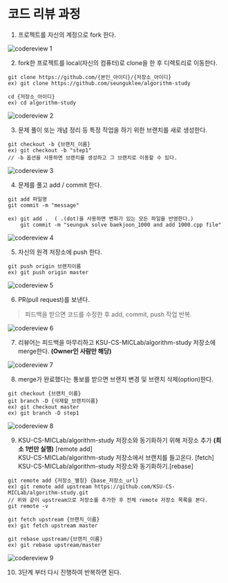 # 코드 리뷰 과정

1. 프로젝트를 자신의 계정으로 fork 한다.

![codereview 1](codereview_1.png)

2. fork한 프로젝트를 local(자신의 컴퓨터)로 clone을 한 후 디렉토리로 이동한다. 
```
git clone https://github.com/{본인_아이디}/{저장소_아이디}
ex) git clone https://github.com/seunguklee/algorithm-study
```
```
cd {저장소_아이디}
ex) cd algorithm-study
```
![codereview 2](codereview_2.png)

3. 문제 풀이 또는 개념 정리 등 특정 작업을 하기 위한 브랜치를 새로 생성한다.
```
git checkout -b {브랜치_이름}
ex) git checkout -b "step1"
// -b 옵션을 사용하면 브랜치를 생성하고 그 브랜치로 이동할 수 있다.
```
![codereview 3](codereview_3.png)

4. 문제를 풀고 add / commit 한다.
```
git add 파일명
git commit -m "message"

ex) git add .  ( .(dot)을 사용하면 변화가 있는 모든 파일을 반영한다.)
    git commit -m "seunguk solve baekjoon_1000 and add 1000.cpp file"
```
![codereview 4](codereview_3.png)

5. 자신의 원격 저장소에 push 한다.
```
git push origin 브랜치이름
ex) git push origin master
```
![codereview 5](codereview_4.png)

6. PR(pull request)를 보낸다.

> 피드백을 받으면 코드를 수정한 후 add, commit, push 작업 반복.

![codereview 6](codereview_5.png)


7. 리뷰어는 피드백을 마무리하고 KSU-CS-MICLab/algorithm-study 저장소에 merge한다. **(Owner인 사람만 해당)**

![codereview 7](codereview_6.png)

8. merge가 완료했다는 통보를 받으면 브랜치 변경 및 브랜치 삭제(option)한다.
```
git checkout {브랜치_이름}
git branch -D {삭제할_브랜치이름}
ex) git checkout master
ex) git branch -D step1
```
![codereview 8](codereview_6.png)

9. KSU-CS-MICLab/algorithm-study 저장소와 동기화하기 위해 저장소 추가 **(최소 1번만 실행)** [remote add]</br> KSU-CS-MICLab/algorithm-study 저장소에서 브랜치를 들고온다. [fetch]</br> KSU-CS-MICLab/algorithm-study 저장소와 동기화하기.[rebase]
   
```
git remote add {저장소_별칭} {base_저장소_url}
ex) git remote add upstream https://github.com/KSU-CS-MICLab/algorithm-study.git
// 위와 같이 upstream으로 저장소를 추가한 후 전체 remote 저장소 목록을 본다.
git remote -v
``` 
```
git fetch upstream {브랜치_이름}
ex) git fetch upstream master
```
```
git rebase upstream/{브랜치_이름}
ex) git rebase upstream/master
```
![codereview 9](codereview_9.png)

10. 3단계 부터 다시 진행하여 반복하면 된다.
